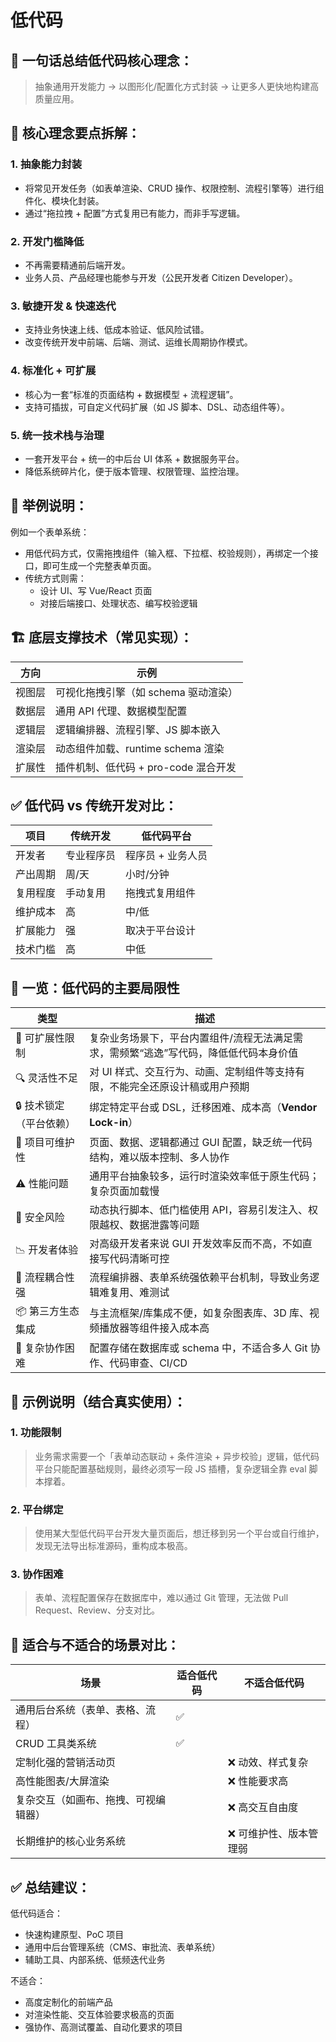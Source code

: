 # 低代码

## 🧠 一句话总结低代码核心理念：

> 抽象通用开发能力 → 以图形化/配置化方式封装 → 让更多人更快地构建高质量应用。

## 🎯 核心理念要点拆解：

### 1. 抽象能力封装

- 将常见开发任务（如表单渲染、CRUD 操作、权限控制、流程引擎等）进行组件化、模块化封装。
- 通过“拖拉拽 + 配置”方式复用已有能力，而非手写逻辑。

### 2. 开发门槛降低

- 不再需要精通前后端开发。
- 业务人员、产品经理也能参与开发（公民开发者 Citizen Developer）。

### 3. 敏捷开发 & 快速迭代

- 支持业务快速上线、低成本验证、低风险试错。
- 改变传统开发中前端、后端、测试、运维长周期协作模式。

### 4. 标准化 + 可扩展

- 核心为一套“标准的页面结构 + 数据模型 + 流程逻辑”。
- 支持可插拔，可自定义代码扩展（如 JS 脚本、DSL、动态组件等）。

### 5. 统一技术栈与治理

- 一套开发平台 + 统一的中后台 UI 体系 + 数据服务平台。
- 降低系统碎片化，便于版本管理、权限管理、监控治理。

## 🧩 举例说明：

例如一个表单系统：

- 用低代码方式，仅需拖拽组件（输入框、下拉框、校验规则），再绑定一个接口，即可生成一个完整表单页面。
- 传统方式则需：
  - 设计 UI、写 Vue/React 页面
  - 对接后端接口、处理状态、编写校验逻辑

## 🏗️ 底层支撑技术（常见实现）：

| 方向   | 示例                                 |
| ------ | ------------------------------------ |
| 视图层 | 可视化拖拽引擎（如 schema 驱动渲染） |
| 数据层 | 通用 API 代理、数据模型配置          |
| 逻辑层 | 逻辑编排器、流程引擎、JS 脚本嵌入    |
| 渲染层 | 动态组件加载、runtime schema 渲染    |
| 扩展性 | 插件机制、低代码 + pro-code 混合开发 |

## ✅ 低代码 vs 传统开发对比：

| 项目     | 传统开发   | 低代码平台        |
| -------- | ---------- | ----------------- |
| 开发者   | 专业程序员 | 程序员 + 业务人员 |
| 产出周期 | 周/天      | 小时/分钟         |
| 复用程度 | 手动复用   | 拖拽式复用组件    |
| 维护成本 | 高         | 中/低             |
| 扩展能力 | 强         | 取决于平台设计    |
| 技术门槛 | 高         | 中低              |

## 🚧 一览：低代码的主要局限性

| 类型                    | 描述                                                                                  |
| ----------------------- | ------------------------------------------------------------------------------------- |
| 🔧 可扩展性限制         | 复杂业务场景下，平台内置组件/流程无法满足需求，需频繁“逃逸”写代码，降低低代码本身价值 |
| 🔍 灵活性不足           | 对 UI 样式、交互行为、动画、定制组件等支持有限，不能完全还原设计稿或用户预期          |
| 🔒 技术锁定（平台依赖） | 绑定特定平台或 DSL，迁移困难、成本高（**Vendor Lock-in**）                            |
| 🧩 项目可维护性         | 页面、数据、逻辑都通过 GUI 配置，缺乏统一代码结构，难以版本控制、多人协作             |
| ⚠️ 性能问题             | 通用平台抽象较多，运行时渲染效率低于原生代码；复杂页面加载慢                          |
| 🔐 安全风险             | 动态执行脚本、低门槛使用 API，容易引发注入、权限越权、数据泄露等问题                  |
| 📉 开发者体验           | 对高级开发者来说 GUI 开发效率反而不高，不如直接写代码清晰可控                         |
| 🔄 流程耦合性强         | 流程编排器、表单系统强依赖平台机制，导致业务逻辑难复用、难测试                        |
| 📦 第三方生态集成       | 与主流框架/库集成不便，如复杂图表库、3D 库、视频播放器等组件接入成本高                |
| 💼 复杂协作困难         | 配置存储在数据库或 schema 中，不适合多人 Git 协作、代码审查、CI/CD                    |

## 🧭 示例说明（结合真实使用）：

### 1. 功能限制

> 业务需求需要一个「表单动态联动 + 条件渲染 + 异步校验」逻辑，低代码平台只能配置基础规则，最终必须写一段 JS 插槽，复杂逻辑全靠 eval 脚本撑着。

### 2. 平台绑定

> 使用某大型低代码平台开发大量页面后，想迁移到另一个平台或自行维护，发现无法导出标准源码，重构成本极高。

### 3. 协作困难

> 表单、流程配置保存在数据库中，难以通过 Git 管理，无法做 Pull Request、Review、分支对比。

## 🧩 适合与不适合的场景对比：

| 场景                                 | 适合低代码 | 不适合低代码            |
| ------------------------------------ | ---------- | ----------------------- |
| 通用后台系统（表单、表格、流程）     | ✅         |                         |
| CRUD 工具类系统                      | ✅         |                         |
| 定制化强的营销活动页                 |            | ❌ 动效、样式复杂       |
| 高性能图表/大屏渲染                  |            | ❌ 性能要求高           |
| 复杂交互（如画布、拖拽、可视编辑器） |            | ❌ 高交互自由度         |
| 长期维护的核心业务系统               |            | ❌ 可维护性、版本管理弱 |

## ✅ 总结建议：

低代码适合：

- 快速构建原型、PoC 项目
- 通用中后台管理系统（CMS、审批流、表单系统）
- 辅助工具、内部系统、低频迭代业务

不适合：

- 高度定制化的前端产品
- 对渲染性能、交互体验要求极高的页面
- 强协作、高测试覆盖、自动化要求的项目
